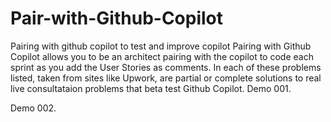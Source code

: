 # Pair-with-Github-Copilot
Pairing with github copilot to test and improve copilot
Pairing with Github Copilot allows you to be an architect pairing with the copilot to code each sprint as you add the User Stories as comments.
In each of these problems listed, taken from sites like Upwork, are partial or complete solutions to real live consultataion problems that beta test Github Copilot.
Demo 001.

Demo 002.


